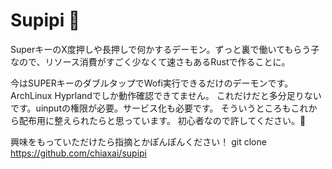 # Supipi 🐰

SuperキーのX度押しや長押しで何かするデーモン。ずっと裏で働いてもらう子なので、リソース消費がすごく少なくて速さもあるRustで作ることに。

今はSUPERキーのダブルタップでWofi実行できるだけのデーモンです。
ArchLinux Hyprlandでしか動作確認できてません。
これだけだと多分足りないです。uinputの権限が必要。サービス化も必要です。
そういうところもこれから配布用に整えられたらと思っています。
初心者なので許してください。🙏

興味をもっていただけたら指摘とかぽんぽんください！
git clone https://github.com/chiaxai/supipi

